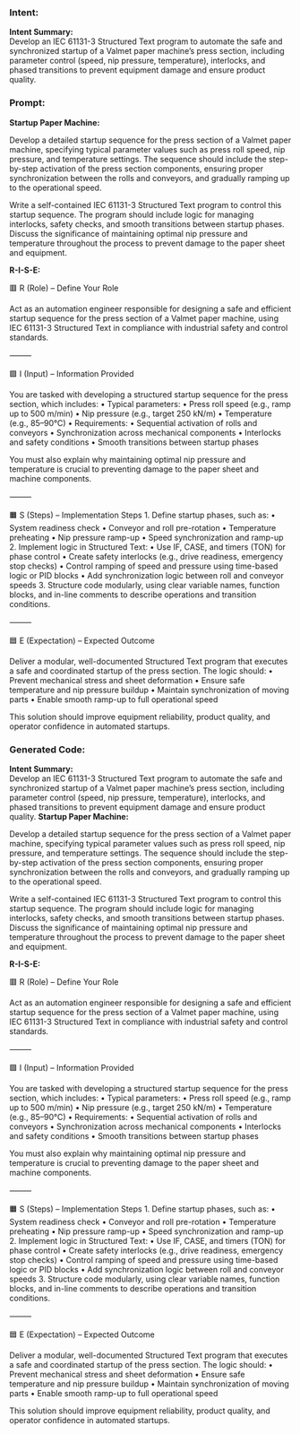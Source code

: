 ### Intent:
**Intent Summary:**  
Develop an IEC 61131-3 Structured Text program to automate the safe and synchronized startup of a Valmet paper machine’s press section, including parameter control (speed, nip pressure, temperature), interlocks, and phased transitions to prevent equipment damage and ensure product quality.

### Prompt:
**Startup Paper Machine:**

Develop a detailed startup sequence for the press section of a Valmet paper machine, specifying typical parameter values such as press roll speed, nip pressure, and temperature settings. The sequence should include the step-by-step activation of the press section components, ensuring proper synchronization between the rolls and conveyors, and gradually ramping up to the operational speed.

Write a self-contained IEC 61131-3 Structured Text program to control this startup sequence. The program should include logic for managing interlocks, safety checks, and smooth transitions between startup phases. Discuss the significance of maintaining optimal nip pressure and temperature throughout the process to prevent damage to the paper sheet and equipment.

**R-I-S-E:**

🟥 R (Role) – Define Your Role

Act as an automation engineer responsible for designing a safe and efficient startup sequence for the press section of a Valmet paper machine, using IEC 61131-3 Structured Text in compliance with industrial safety and control standards.

⸻

🟩 I (Input) – Information Provided

You are tasked with developing a structured startup sequence for the press section, which includes:
	•	Typical parameters:
	•	Press roll speed (e.g., ramp up to 500 m/min)
	•	Nip pressure (e.g., target 250 kN/m)
	•	Temperature (e.g., 85–90°C)
	•	Requirements:
	•	Sequential activation of rolls and conveyors
	•	Synchronization across mechanical components
	•	Interlocks and safety conditions
	•	Smooth transitions between startup phases

You must also explain why maintaining optimal nip pressure and temperature is crucial to preventing damage to the paper sheet and machine components.

⸻

🟧 S (Steps) – Implementation Steps
	1.	Define startup phases, such as:
	•	System readiness check
	•	Conveyor and roll pre-rotation
	•	Temperature preheating
	•	Nip pressure ramp-up
	•	Speed synchronization and ramp-up
	2.	Implement logic in Structured Text:
	•	Use IF, CASE, and timers (TON) for phase control
	•	Create safety interlocks (e.g., drive readiness, emergency stop checks)
	•	Control ramping of speed and pressure using time-based logic or PID blocks
	•	Add synchronization logic between roll and conveyor speeds
	3.	Structure code modularly, using clear variable names, function blocks, and in-line comments to describe operations and transition conditions.

⸻

🟦 E (Expectation) – Expected Outcome

Deliver a modular, well-documented Structured Text program that executes a safe and coordinated startup of the press section. The logic should:
	•	Prevent mechanical stress and sheet deformation
	•	Ensure safe temperature and nip pressure buildup
	•	Maintain synchronization of moving parts
	•	Enable smooth ramp-up to full operational speed

This solution should improve equipment reliability, product quality, and operator confidence in automated startups.

### Generated Code:
**Intent Summary:**  
Develop an IEC 61131-3 Structured Text program to automate the safe and synchronized startup of a Valmet paper machine’s press section, including parameter control (speed, nip pressure, temperature), interlocks, and phased transitions to prevent equipment damage and ensure product quality.
**Startup Paper Machine:**

Develop a detailed startup sequence for the press section of a Valmet paper machine, specifying typical parameter values such as press roll speed, nip pressure, and temperature settings. The sequence should include the step-by-step activation of the press section components, ensuring proper synchronization between the rolls and conveyors, and gradually ramping up to the operational speed.

Write a self-contained IEC 61131-3 Structured Text program to control this startup sequence. The program should include logic for managing interlocks, safety checks, and smooth transitions between startup phases. Discuss the significance of maintaining optimal nip pressure and temperature throughout the process to prevent damage to the paper sheet and equipment.

**R-I-S-E:**

🟥 R (Role) – Define Your Role

Act as an automation engineer responsible for designing a safe and efficient startup sequence for the press section of a Valmet paper machine, using IEC 61131-3 Structured Text in compliance with industrial safety and control standards.

⸻

🟩 I (Input) – Information Provided

You are tasked with developing a structured startup sequence for the press section, which includes:
	•	Typical parameters:
	•	Press roll speed (e.g., ramp up to 500 m/min)
	•	Nip pressure (e.g., target 250 kN/m)
	•	Temperature (e.g., 85–90°C)
	•	Requirements:
	•	Sequential activation of rolls and conveyors
	•	Synchronization across mechanical components
	•	Interlocks and safety conditions
	•	Smooth transitions between startup phases

You must also explain why maintaining optimal nip pressure and temperature is crucial to preventing damage to the paper sheet and machine components.

⸻

🟧 S (Steps) – Implementation Steps
	1.	Define startup phases, such as:
	•	System readiness check
	•	Conveyor and roll pre-rotation
	•	Temperature preheating
	•	Nip pressure ramp-up
	•	Speed synchronization and ramp-up
	2.	Implement logic in Structured Text:
	•	Use IF, CASE, and timers (TON) for phase control
	•	Create safety interlocks (e.g., drive readiness, emergency stop checks)
	•	Control ramping of speed and pressure using time-based logic or PID blocks
	•	Add synchronization logic between roll and conveyor speeds
	3.	Structure code modularly, using clear variable names, function blocks, and in-line comments to describe operations and transition conditions.

⸻

🟦 E (Expectation) – Expected Outcome

Deliver a modular, well-documented Structured Text program that executes a safe and coordinated startup of the press section. The logic should:
	•	Prevent mechanical stress and sheet deformation
	•	Ensure safe temperature and nip pressure buildup
	•	Maintain synchronization of moving parts
	•	Enable smooth ramp-up to full operational speed

This solution should improve equipment reliability, product quality, and operator confidence in automated startups.
